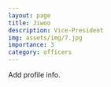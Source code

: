 ```yaml
---
layout: page
title: Jiwoo
description: Vice-President
img: assets/img/7.jpg
importance: 3
category: officers
---
```


Add profile info.